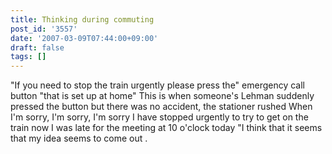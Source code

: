 ```yaml
---
title: Thinking during commuting
post_id: '3557'
date: '2007-03-09T07:44:00+09:00'
draft: false
tags: []
---
```


"If you need to stop the train urgently please press the" emergency call button "that is set up at home" This is when someone's Lehman suddenly pressed the button but there was no accident, the stationer rushed When I'm sorry, I'm sorry, I'm sorry I have stopped urgently to try to get on the train now I was late for the meeting at 10 o'clock today "I think that it seems that my idea seems to come out .